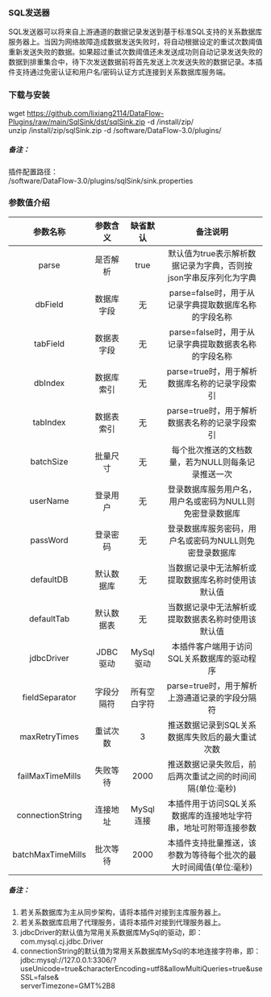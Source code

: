 ### SQL发送器  
SQL发送器可以将来自上游通道的数据记录发送到基于标准SQL支持的关系数据库服务器上。当因为网络故障造成数据发送失败时，将自动根据设定的重试次数阈值重新发送失败的数据。如果超过重试次数阈值还未发送成功则自动记录发送失败的数据到排重集合中，待下次发送数据前将首先发送上次发送失败的数据记录。本插件支持通过免密认证和用户名/密码认证方式连接到关系数据库服务端。  
      

### 下载与安装  
wget https://github.com/lixiang2114/DataFlow-Plugins/raw/main/SqlSink/dst/sqlSink.zip -d /install/zip/  
unzip  /install/zip/sqlSink.zip -d /software/DataFlow-3.0/plugins/    

##### 备注：  
插件配置路径：  
 /software/DataFlow-3.0/plugins/sqlSink/sink.properties  
      

### 参数值介绍  
|参数名称|参数含义|缺省默认|备注说明|
|:-----:|:-------:|:-------:|:-------:|
|parse|是否解析|true|默认值为true表示解析数据记录为字典，否则按json字串反序列化为字典|
|dbField|数据库字段|无|parse=false时，用于从记录字典提取数据库名称的字段名称|
|tabField|数据表字段|无|parse=false时，用于从记录字典提取数据表名称的字段名称|
|dbIndex|数据库索引|无|parse=true时，用于解析数据库名称的记录字段索引|
|tabIndex|数据表索引|无|parse=true时，用于解析数据表名称的记录字段索引|
|batchSize|批量尺寸|无|每个批次推送的文档数量，若为NULL则每条记录推送一次|
|userName|登录用户|无|登录数据库服务用户名，用户名或密码为NULL则免密登录数据库|
|passWord|登录密码|无|登录数据库服务密码，用户名或密码为NULL则免密登录数据库|
|defaultDB|默认数据库|无|当数据记录中无法解析或提取数据库名称时使用该默认值|
|defaultTab|默认数据表|无|当数据记录中无法解析或提取数据表名称时使用该默认值|
|jdbcDriver|JDBC驱动|MySql驱动|本插件客户端用于访问SQL关系数据库的驱动程序|
|fieldSeparator|字段分隔符|所有空白字符|parse=true时，用于解析上游通道记录的字段分隔符|
|maxRetryTimes|重试次数|3|推送数据记录到SQL关系数据库失败后的最大重试次数|
|failMaxTimeMills|失败等待|2000|推送数据记录失败后，前后两次重试之间的时间间隔(单位:毫秒)|
|connectionString|连接地址|MySql连接|本插件用于访问SQL关系数据库的连接地址字符串，地址可附带连接参数|
|batchMaxTimeMills|批次等待|2000|本插件支持批量推送，该参数为等待每个批次的最大时间阈值(单位:毫秒)|
##### 备注：  
1. 若关系数据库为主从同步架构，请将本插件对接到主库服务器上。  
2. 若关系数据库启用了代理服务，请将本插件对接到代理服务器上。  
3. jdbcDriver的默认值为常用关系数据库MySql的驱动，即：com.mysql.cj.jdbc.Driver  
4. connectionString的默认值为常用关系数据库MySql的本地连接字符串，即：  
jdbc:mysql://127.0.0.1:3306/?useUnicode=true&characterEncoding=utf8&allowMultiQueries=true&useSSL=false&  
serverTimezone=GMT%2B8  